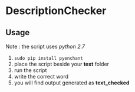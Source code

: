 # DescriptionChecker
## Usage
Note : the script uses *python 2.7*

1) ```sudo pip install pyenchant```
2) place the script beside your **text** folder 
3) run the script
4) write the correct word 
5) you will find output generated as **text_checked**
